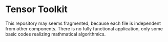 # Tensor Toolkit
This repository may seems fragmented, because each file is independent from other components. There is no fully functional application, only some basic codes realizing mathmatical algorithmics.
